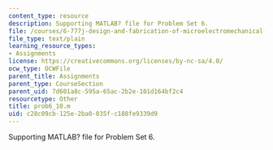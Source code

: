```yaml
---
content_type: resource
description: Supporting MATLAB? file for Problem Set 6.
file: /courses/6-777j-design-and-fabrication-of-microelectromechanical-devices-spring-2007/c28c09cb125e2ba0035fc188fe9339d9_prob6_10.m
file_type: text/plain
learning_resource_types:
- Assignments
license: https://creativecommons.org/licenses/by-nc-sa/4.0/
ocw_type: OCWFile
parent_title: Assignments
parent_type: CourseSection
parent_uid: 7d601a8c-595a-65ac-2b2e-101d164bf2c4
resourcetype: Other
title: prob6_10.m
uid: c28c09cb-125e-2ba0-035f-c188fe9339d9
---
```

Supporting MATLAB? file for Problem Set 6.